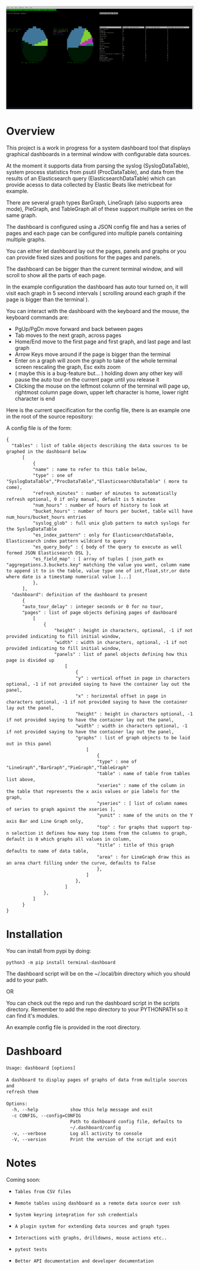 ![Dashboard Image](images/dashboard_screen.png)

Overview
========

This project is a work in progress for a system dashboard tool that displays graphical dashboards in a terminal window with configurable data sources.

At the moment it supports data from parsing the syslog (SyslogDataTable), system process statistics from psutil (ProcDataTable), and data from the results of an Elasticsearch query (ElasticsearchDataTable) which can provide acesss to data collected by Elastic Beats like metricbeat for example.

There are several graph types BarGraph, LineGraph (also supports area mode), PieGraph, and TableGraph all of these support multiple series on the same graph.

The dashboard is configured using a JSON config file and has a series of pages and each page can be configured into multiple panels containing multiple graphs.

You can either let dashboard lay out the pages, panels and graphs or you can provide fixed sizes and positions for the pages and panels.

The dashboard can be bigger than the current terminal window, and will scroll to show all the parts of each page.

In the example configuration the dashboard has auto tour turned on, it will visit each graph in 5 second intervals ( scrolling around each graph if the page is bigger than the terminal ).

You can interact with the dashboard with the keyboard and the mouse, the keyboard commands are:

  *    PgUp/PgDn move forward and back between pages
  *    Tab moves to the next graph, across pages
  *    Home/End move to the first page and first graph, and last page and last graph
  *    Arrow Keys move around if the page is bigger than the terminal
  *    Enter on a graph will zoom the graph to take of the whole terminal screen rescaling the graph, Esc exits zoom
  *    ( maybe this is a bug-feature but... ) holding down any other key will pause the auto tour on the current page until you release it
  *    Clicking the mouse on the leftmost column of the terminal will page up, rightmost column page down, upper left character is home, lower right character is end

Here is the current specification for the config file, there is an example one in the root of the source repository:

A config file is of the form:

    {
      "tables" : list of table objects describing the data sources to be graphed in the dashboard below
          [
              {
              "name" : name to refer to this table below,
              "type" : one of "SyslogDataTable","ProcDataTable","ElasticsearchDataTable" ( more to come),
              "refresh_minutes" : number of minutes to automatically refresh optional, 0 if only manual, default is 5 minutes
              "num_hours" : number of hours of history to look at
              "bucket_hours" : number of hours per bucket, table will have num_hours/bucket_hours entries
              "syslog_glob" : full unix glob pattern to match syslogs for the SyslogDataTable
              "es_index_pattern" : only for ElasticsearchDataTable, Elasticsearch index pattern wildcard to query
              "es_query_body" : { body of the query to execute as well formed JSON Elasticsearch DSL },
              "es_field_map" : [ array of tuples [ json_path ex "aggregations.3.buckets.key" matching the value you want, column name to append it to in the table, value type one of int,float,str,or date where date is a timestamp numerical value ]...]
              },
          ],
      "dashboard": definition of the dashboard to present
          {
          "auto_tour_delay" : integer seconds or 0 for no tour,
          "pages" : list of page objects defining pages of dashboard
              [
                  {
                      "height" : height in characters, optional, -1 if not provided indicating to fill initial window,
                      "width" : width in characters, optional, -1 if not provided indicating to fill initial window,
                      "panels" : list of panel objects defining how this page is divided up
                          [
                              {
                              "y" : vertical offset in page in characters optional, -1 if not provided saying to have the container lay out the panel,
                              "x" : horizontal offset in page in characters optional, -1 if not provided saying to have the container lay out the panel,
                              "height" : height in characters optional, -1 if not provided saying to have the container lay out the panel,
                              "width" : width in characters optional, -1 if not provided saying to have the container lay out the panel,
                              "graphs" : list of graph objects to be laid out in this panel
                                  [
                                      {
                                      "type" : one of "LineGraph","BarGraph","PieGraph","TableGraph"
                                      "table" : name of table from tables list above,
                                      "xseries" : name of the column in the table that represents the x axis values or pie labels for the graph,
                                      "yseries" : [ list of column names of series to graph against the xseries ],
                                      "yunit" : name of the units on the Y axis Bar and Line Graph only,
                                      "top" : for graphs that support top-n selection it defines how many top items from the columns to graph, default is 0 which graphs all values in column,
                                      "title" : title of this graph defaults to name of data table,
                                      "area" : for LineGraph draw this as an area chart filling under the curve, defaults to False
                                      },
                                  ]
                              },
                          ]
                  },
              ]
          }
    }

Installation
============

You can install from pypi by doing:

    python3 -m pip install terminal-dashboard

The dashboard script will be on the ~/.local/bin directory which you should add to your path.

OR

You can check out the repo and run the dashboard script in the scripts directory. Remember to add the repo directory to your PYTHONPATH so it can find it's modules.

An example config file is provided in the root directory.

Dashboard
=========

    Usage: dashboard [options]

    A dashboard to display pages of graphs of data from multiple sources and
    refresh them

    Options:
      -h, --help            show this help message and exit
      -c CONFIG, --config=CONFIG
                            Path to dashboard config file, defaults to
                            ~/.dashboard/config
      -v, --verbose         Log all activity to console
      -V, --version         Print the version of the script and exit


Notes
=====

Coming soon:

  *     Tables from CSV files
  *     Remote tables using dashboard as a remote data source over ssh
  *     System keyring integration for ssh credentials
  *     A plugin system for extending data sources and graph types
  *     Interactions with graphs, drilldowns, mouse actions etc..
  *     pytest tests
  *     Better API documentation and developer documentation



